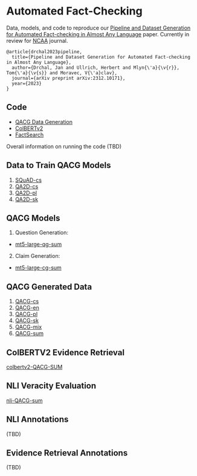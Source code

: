 # Automated Fact-Checking
Data, models, and code to reproduce our [Pipeline and Dataset Generation for Automated Fact-checking in Almost Any Language](https://arxiv.org/abs/2312.10171) paper.
Currently in review for [NCAA](https://link.springer.com/journal/521) journal.

```
@article{drchal2023pipeline,
  title={Pipeline and Dataset Generation for Automated Fact-checking in Almost Any Language},
  author={Drchal, Jan and Ullrich, Herbert and Mlyn{\'a}{\v{r}}, Tom{\'a}{\v{s}} and Moravec, V{\'a}clav},
  journal={arXiv preprint arXiv:2312.10171},
  year={2023}
}
```

## Code
* [QACG Data Generation](https://github.com/aic-factcheck/Zero-shot-Fact-Verification)
* [ColBERTv2](https://github.com/aic-factcheck/ColBERTv2)
* [FactSearch](https://github.com/aic-factcheck/Zero-shot-Fact-Verification)

Overall information on running the code (TBD)

## Data to Train QACG Models
1. [SQuAD-cs](https://huggingface.co/datasets/ctu-aic/squad-cs) 
2. [QA2D-cs](https://huggingface.co/datasets/ctu-aic/qa2d-cs) 
3. [QA2D-pl](https://huggingface.co/datasets/ctu-aic/qa2d-pl) 
4. [QA2D-sk](https://huggingface.co/datasets/ctu-aic/qa2d-sk) 

## QACG Models
1. Question Generation:
* [mt5-large-qg-sum](https://huggingface.co/ctu-aic/mt5-large-qg-sum)
  
2. Claim Generation:
* [mt5-large-cg-sum](https://huggingface.co/ctu-aic/mt5-large-cg-sum)
  
## QACG Generated Data
1. [QACG-cs](https://huggingface.co/datasets/ctu-aic/qacg-cs)
2. [QACG-en](https://huggingface.co/datasets/ctu-aic/qacg-en)
3. [QACG-pl](https://huggingface.co/datasets/ctu-aic/qacg-pl)
4. [QACG-sk](https://huggingface.co/datasets/ctu-aic/qacg-sk)
5. [QACG-mix](https://huggingface.co/datasets/ctu-aic/qacg-mix)
6. [QACG-sum](https://huggingface.co/datasets/ctu-aic/qacg-sum)

## ColBERTV2 Evidence Retrieval
[colbertv2-QACG-SUM](https://huggingface.co/ctu-aic/colbertv2-qacg-sum/tree/main)

## NLI Veracity Evaluation
[nli-QACG-sum](https://huggingface.co/ctu-aic/nli-qacg-sum)

## NLI Annotations
(TBD)
## Evidence Retrieval Annotations
(TBD)
